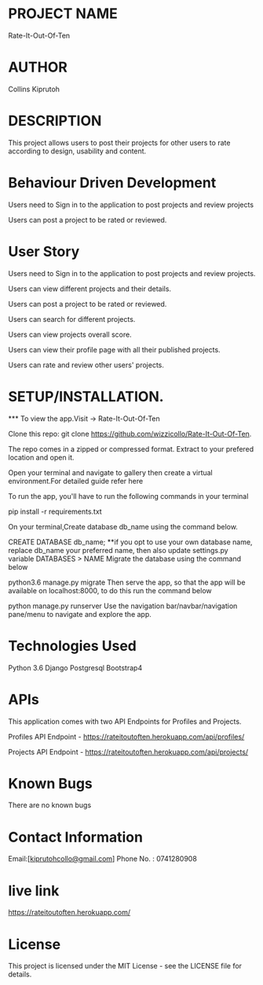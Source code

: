 # PROJECT NAME
Rate-It-Out-Of-Ten

# AUTHOR
Collins Kiprutoh

# DESCRIPTION
This project allows users to post their projects for other users to rate according to design, usability and content.

# Behaviour Driven Development
Users need to Sign in to the application to post projects and review projects

Users can post a project to be rated or reviewed.

# User Story
Users need to Sign in to the application to post projects and review projects.

Users can view different projects and their details.

Users can post a project to be rated or reviewed.

Users can search for different projects.

Users can view projects overall score.

Users can view their profile page with all their published projects.

Users can rate and review other users' projects.

# SETUP/INSTALLATION.
*** To view the app.Visit -> Rate-It-Out-Of-Ten

Clone this repo: git clone https://github.com/wizzicollo/Rate-It-Out-Of-Ten.

The repo comes in a zipped or compressed format. Extract to your prefered location and open it.

Open your terminal and navigate to gallery then create a virtual environment.For detailed guide refer here

To run the app, you'll have to run the following commands in your terminal

pip install -r requirements.txt

On your terminal,Create database db_name using the command below.

CREATE DATABASE db_name; 
**if you opt to use your own database name, replace db_name your preferred name, then also update settings.py variable DATABASES > NAME
Migrate the database using the command below

python3.6 manage.py migrate
Then serve the app, so that the app will be available on localhost:8000, to do this run the command below

python manage.py runserver
Use the navigation bar/navbar/navigation pane/menu to navigate and explore the app.

# Technologies Used
Python 3.6
Django
Postgresql
Bootstrap4

# APIs
This application comes with two API Endpoints for Profiles and Projects.

Profiles API Endpoint - https://rateitoutoften.herokuapp.com/api/profiles/

Projects API Endpoint - https://rateitoutoften.herokuapp.com/api/projects/


# Known Bugs
There are no known bugs

# Contact Information
Email:[kiprutohcollo@gmail.com]
Phone No. : 0741280908

# live link

https://rateitoutoften.herokuapp.com/

# License
This project is licensed under the MIT License - see the LICENSE file for details.